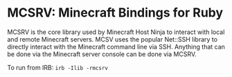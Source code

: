 # MCSRV: Minecraft Bindings for Ruby
MCSRV is the core library used by Minecraft Host Ninja to interact with local and remote Minecraft servers.
MCSV uses the popular Net::SSH library to directly interact with the Minecraft command line via SSH. Anything 
that can be done via the Minecraft server console can be done via MCSRV.

To run from IRB:
```irb -Ilib -rmcsrv```
